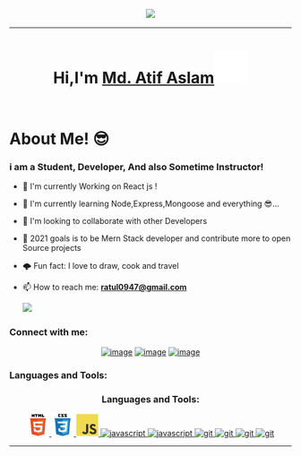 <p align="center">
  <img src="https://miro.medium.com/max/2048/1*OohqW5DGh9CQS4hLY5FXzA.png" height="230"/>
</p>
<hr>
<h1 align="center">Hi,I'm <a href="https://github.com/atif11802">Md. Atif Aslam<a><img src="https://github.com/Kathryn-Jie/Kathryn-Jie/blob/main/wave.gif" width="60px"/></h1>
<Br>

<h1>About Me! 😎</h1>

### i am a Student, Developer, And also Sometime Instructor!
- 🔭  I'm currently Working on React js !
- 🌱  I'm currently learning Node,Express,Mongoose and everything 😎...
- 🗻  I'm looking to collaborate with other Developers
- 📘  2021 goals is to be Mern Stack developer and contribute more to open Source projects
- 🌩️  Fun fact: I love to draw, cook and travel
- 📫 How to reach me: **ratul0947@gmail.com**

  ![](https://komarev.com/ghpvc/?username=atif11802&color=green)
  
### Connect with me:


<div align="center">

[![image](https://img.shields.io/badge/LinkedIn-0077B5?style=for-the-badge&logo=linkedin&logoColor=white)](https://www.linkedin.com/in/atif-aslam-3b7203205/)
[![image](https://img.shields.io/badge/Facebook-1877F2?style=for-the-badge&logo=facebook&logoColor=white)](https://www.facebook.com/ami.ratul.11802/)
[![image](https://img.shields.io/badge/Gmail-D14836?style=for-the-badge&logo=gmail&logoColor=white)](mailto:ratul0947@gmail.com)
  
</div>


### Languages and Tools:



<h3 align="center">Languages and Tools:</h3>

<p align="center"> 
  <a href="https://www.w3.org/html/" target="_blank"> 
    <img src="https://raw.githubusercontent.com/devicons/devicon/master/icons/html5/html5-original-wordmark.svg" alt="html5" width="40" height="40"/> 
  </a>
  <a href="https://www.w3schools.com/css/" target="_blank"> 
    <img src="https://raw.githubusercontent.com/devicons/devicon/master/icons/css3/css3-original-wordmark.svg" alt="css3" width="40" height="40"/> 
  </a> 
  
  <a href="https://developer.mozilla.org/en-US/docs/Web/JavaScript" target="_blank"> 
    <img src="https://raw.githubusercontent.com/devicons/devicon/master/icons/javascript/javascript-original.svg" alt="javascript" width="40" height="40"/> 
  </a> 

  
  <a href="https://reactjs.org/" target="_blank"> 
    <img src="https://cdn4.iconfinder.com/data/icons/logos-3/600/React.js_logo-512.png" alt="javascript" width="40" height="40"/> 
  </a> 
  
  <a href="https://nodejs.org/en/" target="_blank"> 
    <img src="https://seeklogo.com/images/N/nodejs-logo-FBE122E377-seeklogo.com.png" alt="javascript" width="40" height="40"/> 
  </a> 

<a href="https://www.mongodb.com/" target="_blank"> 
    <img src="https://cdn.worldvectorlogo.com/logos/mongodb-icon-1.svg" alt="git" width="40" height="40"/> 
  </a>

   <a href="https://code.visualstudio.com/" target="_blank"> 
    <img src="https://upload.wikimedia.org/wikipedia/commons/thumb/2/2d/Visual_Studio_Code_1.18_icon.svg/2056px-Visual_Studio_Code_1.18_icon.svg.png" alt="git" width="40" height="40"/> 
  </a>
  
  <a href="https://git-scm.com/" target="_blank"> 
    <img src="https://www.vectorlogo.zone/logos/git-scm/git-scm-icon.svg" alt="git" width="40" height="40"/> 
  </a>
    
  <a href="https://github.com/" target="_blank"> 
    <img src="https://upload.wikimedia.org/wikipedia/commons/9/91/Octicons-mark-github.svg" alt="git" width="40" height="40"/> 
  </a>

</p>

---
